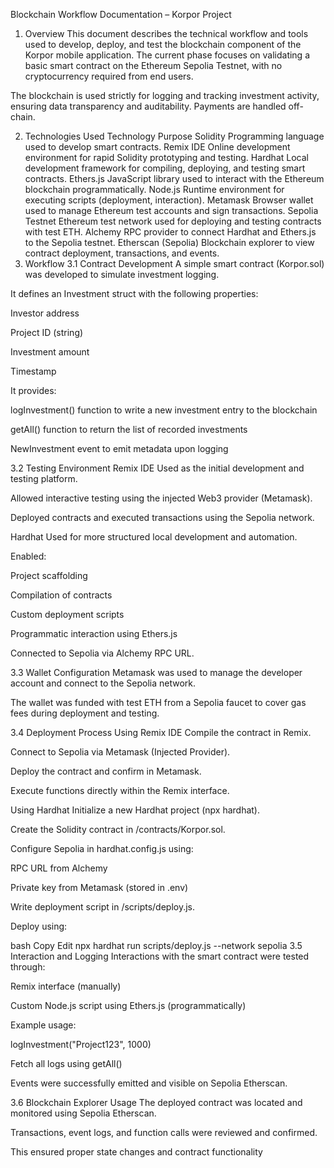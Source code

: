 Blockchain Workflow Documentation – Korpor Project
1. Overview
This document describes the technical workflow and tools used to develop, deploy, and test the blockchain component of the Korpor mobile application. The current phase focuses on validating a basic smart contract on the Ethereum Sepolia Testnet, with no cryptocurrency required from end users.

The blockchain is used strictly for logging and tracking investment activity, ensuring data transparency and auditability. Payments are handled off-chain.

2. Technologies Used
Technology	Purpose
Solidity	Programming language used to develop smart contracts.
Remix IDE	Online development environment for rapid Solidity prototyping and testing.
Hardhat   	Local development framework for compiling, deploying, and testing smart contracts.
Ethers.js	JavaScript library used to interact with the Ethereum blockchain programmatically.
Node.js	    Runtime environment for executing scripts (deployment, interaction).
Metamask	Browser wallet used to manage Ethereum test accounts and sign transactions.
Sepolia     Testnet	Ethereum test network used for deploying and testing contracts with test ETH.
Alchemy	    RPC provider to connect Hardhat and Ethers.js to the Sepolia testnet.
Etherscan   (Sepolia)	Blockchain explorer to view contract deployment, transactions, and events.
3. Workflow
3.1 Contract Development
A simple smart contract (Korpor.sol) was developed to simulate investment logging.

It defines an Investment struct with the following properties:

Investor address

Project ID (string)

Investment amount

Timestamp

It provides:

logInvestment() function to write a new investment entry to the blockchain

getAll() function to return the list of recorded investments

NewInvestment event to emit metadata upon logging

3.2 Testing Environment
Remix IDE
Used as the initial development and testing platform.

Allowed interactive testing using the injected Web3 provider (Metamask).

Deployed contracts and executed transactions using the Sepolia network.

Hardhat
Used for more structured local development and automation.

Enabled:

Project scaffolding

Compilation of contracts

Custom deployment scripts

Programmatic interaction using Ethers.js

Connected to Sepolia via Alchemy RPC URL.

3.3 Wallet Configuration
Metamask was used to manage the developer account and connect to the Sepolia network.

The wallet was funded with test ETH from a Sepolia faucet to cover gas fees during deployment and testing.

3.4 Deployment Process
Using Remix IDE
Compile the contract in Remix.

Connect to Sepolia via Metamask (Injected Provider).

Deploy the contract and confirm in Metamask.

Execute functions directly within the Remix interface.

Using Hardhat
Initialize a new Hardhat project (npx hardhat).

Create the Solidity contract in /contracts/Korpor.sol.

Configure Sepolia in hardhat.config.js using:

RPC URL from Alchemy

Private key from Metamask (stored in .env)

Write deployment script in /scripts/deploy.js.

Deploy using:

bash
Copy
Edit
npx hardhat run scripts/deploy.js --network sepolia
3.5 Interaction and Logging
Interactions with the smart contract were tested through:

Remix interface (manually)

Custom Node.js script using Ethers.js (programmatically)

Example usage:

logInvestment("Project123", 1000)

Fetch all logs using getAll()

Events were successfully emitted and visible on Sepolia Etherscan.

3.6 Blockchain Explorer Usage
The deployed contract was located and monitored using Sepolia Etherscan.

Transactions, event logs, and function calls were reviewed and confirmed.

This ensured proper state changes and contract functionality